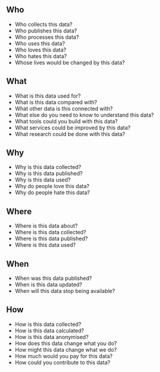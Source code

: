 ## Who
* Who collects this data?
* Who publishes this data?
* Who processes this data?
* Who uses this data?
* Who loves this data?
* Who hates this data?
* Whose lives would be changed by this data?

## What
* What is this data used for?
* What is this data compared with?
* What other data is this connected with?
* What else do you need to know to understand this data?
* What tools could you build with this data?
* What services could be improved by this data?
* What research could be done with this data?

## Why
* Why is this data collected?
* Why is this data published?
* Why is this data used?
* Why do people love this data?
* Why do people hate this data?

## Where
* Where is this data about?
* Where is this data collected?
* Where is this data published?
* Where is this data used?

## When
* When was this data published?
* When is this data updated?
* When will this data stop being available?

## How
* How is this data collected?
* How is this data calculated?
* How is this data anonymised?
* How does this data change what you do?
* How might this data change what we do?
* How much would you pay for this data?
* How could you contribute to this data?